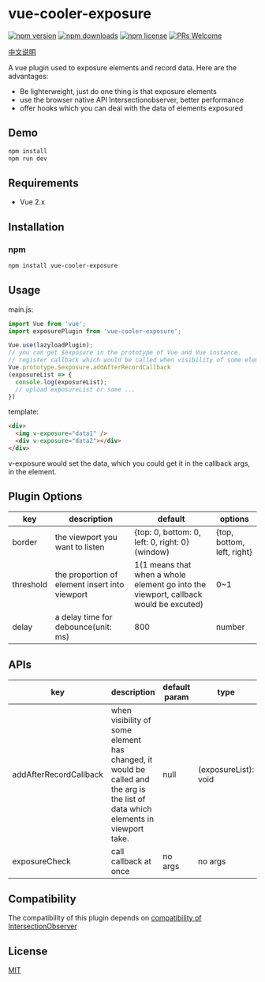 # vue-cooler-exposure

[![npm version](https://img.shields.io/npm/v/vue-cooler-exposure.svg?style=flat-square)](https://www.npmjs.com/package/vue-cooler-exposure)
[![npm downloads](https://img.shields.io/npm/dm/vue-cooler-exposure.svg?style=flat-square)](https://www.npmjs.com/package/vue-cooler-exposure)
[![npm license](https://img.shields.io/npm/l/vue-cooler-exposure?style=flat-square)](https://www.npmjs.com/package/vue-cooler-exposure)
[![PRs Welcome](https://img.shields.io/badge/PRs-welcome-brightgreen.svg?style=flat-square)](http://makeapullrequest.com)

[中文说明](./README-CN.md)

A vue plugin used to exposure elements and record data. Here are the advantages:
- Be lighterweight, just do one thing is that exposure elements
- use the browser native API Intersectionobserver, better performance
- offer hooks which you can deal with the data of elements exposured

## Demo
```bash
npm install
npm run dev
```

## Requirements
- Vue 2.x


## Installation
### npm
```bash
npm install vue-cooler-exposure
```


## Usage
main.js:
```javascript
import Vue from 'vue';
import exposurePlugin from 'vue-cooler-exposure';

Vue.use(lazyloadPlugin);
// you can get $exposure in the prototype of Vue and Vue instance.
// register callback which would be called when visibility of some element has changed.
Vue.prototype.$exposure.addAfterRecordCallback
(exposureList => {
  console.log(exposureList);
  // upload exposureList or some ...
})
```

template:
```html
<div>
  <img v-exposure="data1" />
  <div v-exposure="data2"></div>
</div>
```
v-exposure would set the data, which you could get it in the callback args, in the element.


## Plugin Options
|key|description|default|options|
|---|-----------|-------|-------|
|border|the viewport you want to listen|{top: 0, bottom: 0, left: 0, right: 0}(window)|{top, bottom, left, right}|
|threshold|the proportion of element insert into viewport|1(1 means that when a whole element go into the viewport, callback would be excuted)|0~1|
|delay|a delay time for debounce(unit: ms)|800|number|

## APIs
|key|description|default param|type|
|---|-----------|-------|-------|
|addAfterRecordCallback|when visibility of some element has changed, it would be called and the arg is the list of data which elements in viewport take.|null|(exposureList): void|
|exposureCheck|call callback at once|no args|no args|

## Compatibility
The compatibility of this plugin depends on [compatibility of IntersectionObserver](https://caniuse.com/intersectionobserver)
## License
[MIT](./LICENSE)
